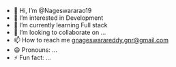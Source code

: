 - 👋 Hi, I’m @Nageswararao19
- 👀 I’m interested in Development
- 🌱 I’m currently learning Full stack
- 💞️ I’m looking to collaborate on ...
- 📫 How to reach me gnageswarareddy.gnr@gmail.com 
- 😄 Pronouns: ...
- ⚡ Fun fact: ...

<!---
Nageswararao19/Nageswararao19 is a ✨ special ✨ repository because its `README.md` (this file) appears on your GitHub profile.
You can click the Preview link to take a look at your changes.
--->
